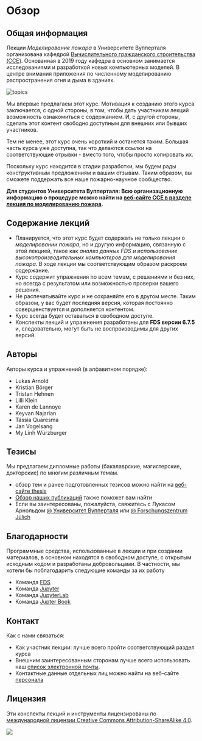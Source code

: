 # Обзор

## Общая информация

Лекции *Моделирование пожара* в Университете Вупперталя организована кафедрой [Вычислительного гражданского строительства (CCE)](https://cce.uni-wuppertal.de/). Основанная в 2019 году кафедра в основном занимается исследованиями и разработкой новых компьютерных моделей. В центре внимания приложения по численному моделированию распространения огня и дыма в зданиях.

![topics](./figs/fire_banner.png)

Мы впервые предлагаем этот курс. Мотивация к созданию этого курса заключается, с одной стороны, в том, чтобы дать участникам лекций возможность ознакомиться с содержанием. И, с другой стороны, сделать этот контент свободно доступным для внешних или бывших участников.

Тем не менее, этот курс очень короткий и останется таким. Большая часть курса уже доступна, так что делаются ссылки на соответствующие отрывки - вместо того, чтобы просто копировать их.

Поскольку курс находится в стадии разработки, мы будем рады конструктивным предложениям и вашим отзывам. Таким образом, вы сможете поддержать все наше пожарно-научное сообщество.

**Для студентов Университета Вупперталя: Всю организационную информацию о процедуре можно найти на [веб-сайте CCE в разделе лекция по моделированию пожара](https://cce.uni-wuppertal.de/de/lehre/numerische-brandsimulationen.html).**

## Содержание лекций

* Планируется, что этот курс будет содержать не только лекции о *моделировании пожара*, но и другую информацию, связанную с этой лекцией, такое как *анализ данных FDS и использование высокопроизводительных компьютеров для моделирования пожара*. В ходе лекции мы соответствующим образом раскроем содержание.
* Курс содержит упражнения по всем темам, с решениями и без них, но всегда с результатом или возможностью проверки вашего решения.
* Не распечатывайте курс и не сохраняйте его в другом месте. Таким образом, у вас будет последняя версия, которая постоянно совершенствуется и дополняется контентом.
* Курс всегда будет оставаться в свободном доступе.
* Конспекты лекций и упражнения разработаны для **FDS версии 6.7.5** и, следовательно, могут быть не воспроизводимы для других версий.

## Авторы

Авторы курса и упражнений (в алфавитном порядке):

* Lukas Arnold
* Kristian Börger
* Tristan Hehnen
* Lilli Klein
* Karen de Lannoye
* Keyvan Najarian
* Tássia Quaresma
* Jan Vogelsang
* My Linh Würzburger


## Тезисы

Мы предлагаем дипломные работы (бакалаврские, магистерские, докторские) по многим различным темам.
* обзор тем и ранее подготовленных тезисов можно найти на [веб-сайте thesis](https://cce.uni-wuppertal.de/en/theses/)
* [Обзор наших публикаций](https://cce.uni-wuppertal.de/en/research/) также поможет вам найти
* Если вы заинтересованы, пожалуйста, свяжитесь с Лукасом Арнольдом [@ Университет Вупперталя](https://cce.uni-wuppertal.de/en/team/) или [@ Forschungszentrum Jülich](https://www.fz-juelich.de/ias/ias-7/EN/AboutUs/Staff/Current/Arnold_Lukas/main.html)

## Благодарности

Программные средства, использованные в лекции и при создании материалов, в основном находятся в свободном доступе, с открытым исходным кодом и разработаны добровольцами. В частности, мы хотели бы поблагодарить следующие команды за их работу

* Команда  [FDS](https://github.com/firemodels/fds)
* Команда  [Jupyter](https://github.com/jupyter/jupyter)
* Команда  [JupyterLab](https://github.com/jupyterlab)
* Команда  [Jupter Book](https://github.com/jupyter/jupyter-book)


## Контакт

Как с нами связаться:
* Как участник лекции: лучше всего пройти соответствующий раздел курса
* Внешним заинтересованным сторонам лучше всего использовать наш <a href="mailto:cce@lists.uni-wuppertal.de"> список электронной почты</a>.
* Контактные данные отдельных лиц можно найти на веб-сайте [персонала](https://cce.uni-wuppertal.de/en/team/)


## Лицензия

Эти конспекты лекций и инструменты лицензированы по
[международной лицензии Creative Commons Attribution-ShareAlike 4.0](http://creativecommons.org/licenses/by-sa/4.0/).

<img src='https://mirrors.creativecommons.org/presskit/buttons/88x31/svg/by-sa.svg' />
